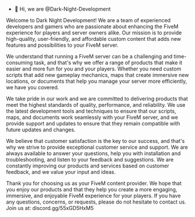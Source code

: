 - 👋 Hi, we are @Dark-Night-Development
 
Welcome to Dark Night Development! We are a team of experienced developers and gamers who are passionate about enhancing the FiveM experience for players and server owners alike. Our mission is to provide high-quality, user-friendly, and affordable custom content that adds new features and possibilities to your FiveM server.

We understand that running a FiveM server can be a challenging and time-consuming task, and that's why we offer a range of products that make it easier and more fun for you and your players. Whether you need custom scripts that add new gameplay mechanics, maps that create immersive new locations, or documents that help you manage your server more efficiently, we have you covered.

We take pride in our work and we are committed to delivering products that meet the highest standards of quality, performance, and reliability. We use the latest development tools and techniques to ensure that our scripts, maps, and documents work seamlessly with your FiveM server, and we provide support and updates to ensure that they remain compatible with future updates and changes.

We believe that customer satisfaction is the key to our success, and that's why we strive to provide exceptional customer service and support. We are always available to answer your questions, help you with installation and troubleshooting, and listen to your feedback and suggestions. We are constantly improving our products and services based on customer feedback, and we value your input and ideas.

Thank you for choosing us as your FiveM content provider. We hope that you enjoy our products and that they help you create a more engaging, immersive, and enjoyable FiveM experience for your players. If you have any questions, concerns, or requests, please do not hesitate to contact us.
Join us at: discord.gg/55xGD5HxM5
<!---
Dark-Night-Development/Dark-Night-Development is a ✨ special ✨ repository because its `README.md` (this file) appears on your GitHub profile.
You can click the Preview link to take a look at your changes.
--->
